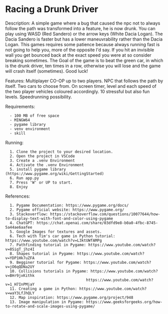 # Racing a Drunk Driver

Description:
    A simple game where a bug that caused the npc not to always follow the path was transformed into a feature, he is now drunk.
    You can play using WASD (Red Sandero) or the arrow keys (White Dacia Logan).
    The Dacia Sandero is faster but has a lower maneuvrability rather than the Dacia Logan.
    This games requires some patience because always running fast is not going to help you, more of the opposite I'd say. If you hit an invisible wall you get bounced back at the exact speed you were at so consider breaking sometimes.
    The Goal of the game is to beat the green car, in which is the drunk driver, ten times in a row, otherwise you will lose and the game will crash itself (sometimes).
    Good luck!
    
Features:
    Multiplayer CO-OP up to two players.
    NPC that follows the path by itself.
    Two cars to choose from.
    On screen timer, level and each speed of the two player vehicles coloured accordingly.
    10 stressful but also fun levels.
    Speedrunning possibility.
    
Requirements:

      - 100 MB of free space
      - MINGW64
      - pygame library
      - venv environment
      - skill

Running:

      1. Clone the project to your desired location.
      2. Open the project in VSCode
      3. Create a .venv Environment
      4. Activate the .venv Environment
      5. install pygame library (https://www.pygame.org/wiki/GettingStarted)
      6. Run app.py
      7. Press 'W' or UP to start.
      8. Enjoy

References:

      1. Pygame Documentation: https://www.pygame.org/docs/ 
      2. Pygame official website: https://www.pygame.org/
      3. Stackoverflow: https://stackoverflow.com/questions/10077644/how-to-display-text-with-font-and-color-using-pygame
      4. ChatGPT: https://chat.openai.com/share/03dfd9e8-b0a0-4fbc-8745-5a44ae6aafee
      5. Google Images for textures and assets.
      6. Tech with Tim's car game in Python tutorial: https://www.youtube.com/watch?v=L3ktUWfAMPg
      7. Pathfinding tutorial in Pygame: https://www.youtube.com/watch?v=8SigT_jhz4I
      8. Shapes tutorial in Pygame: https://www.youtube.com/watch?v=YDP1Hk7uZFA
      9. Begginer tutorial for Pygame: https://www.youtube.com/watch?v=jO6qQDNa2UY
      10. Collisions tutorials in Pygame: https://www.youtube.com/watch?v=BHr9jxKithk
                                        https://www.youtube.com/watch?v=1_H7InPMjaY
      11. Creating a game in Python: https://www.youtube.com/watch?v=waY3LfJhQLY
      12. Map inspiration: https://www.pygame.org/project/948
      13. Image manipulation in Pygame: https://www.geeksforgeeks.org/how-to-rotate-and-scale-images-using-pygame/
      
